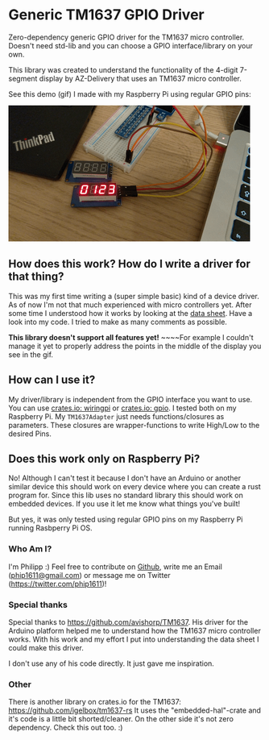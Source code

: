 # Generic TM1637 GPIO Driver

Zero-dependency generic GPIO driver for the TM1637 micro controller. 
Doesn't need std-lib and you can choose a GPIO interface/library on your own.

This library was created to understand the functionality of the 4-digit 7-segment display
by AZ-Delivery that uses an TM1637 micro controller. 

See this demo (gif) I made with my Raspberry Pi using regular GPIO pins:

![gpio demonstration](az-delivery-4-digit-7-segment-tm1637.gif)
 
## How does this work? How do I write a driver for that thing?
This was my first time writing a (super simple basic) kind of a device driver.
As of now I'm not that much experienced with micro controllers yet.
After some time I understood how it works by looking at the [data sheet](https://www.mcielectronics.cl/website_MCI/static/documents/Datasheet_TM1637.pdf 
). Have a look into my code. I tried to make as many comments as possible.


**This library doesn't support all features yet!** ~~~~For example I couldn't manage it yet to
properly address the points in the middle of the display you see in the gif.




## How can I use it?
My driver/library is independent from the GPIO interface you want to use.
You can use [crates.io: wiringpi](https://crates.io/crates/wiringpi) or [crates.io: gpio](https://crates.io/crates/gpio).
I tested both on my Raspberry Pi. My `TM1637Adapter` just needs functions/closures 
as parameters. These closures are wrapper-functions to write High/Low to the desired Pins.

## Does this work only on Raspberry Pi?
No! Although I can't test it because I don't have an Arduino or another similar device
this should work on every device where you can create a rust program for. Since this lib
uses no standard library this should work on embedded devices. If you use it let me know
what things you've built!

But yes, it was only tested using regular GPIO pins on my Raspberry Pi running 
Rasbperry Pi OS.
 
### Who Am I?
I'm Philipp :)
Feel free to contribute on [Github](https://github.com/phip1611/generic-tm1637-gpio-driver-rust), write me an Email (phip1611@gmail.com) or
message me on Twitter (https://twitter.com/phip1611)!
 
### Special thanks
Special thanks to https://github.com/avishorp/TM1637. His driver for the Arduino platform
helped me to understand how the TM1637 micro controller works. With his work and my
effort I put into understanding the data sheet I could make this driver.

I don't use any of his code directly. It just gave me inspiration.

### Other
There is another library on crates.io for the TM1637: https://github.com/igelbox/tm1637-rs
It uses the "embedded-hal"-crate and it's code is a little bit shorted/cleaner. On the other side
it's not zero dependency. Check this out too. :)
 

